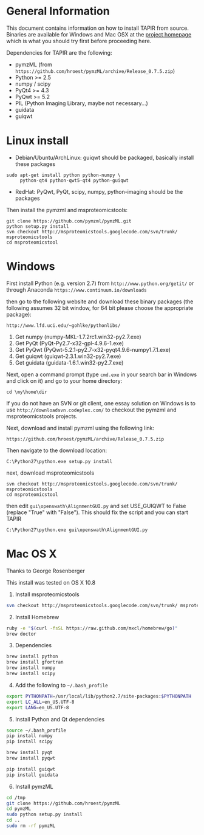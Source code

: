 
# General Information

This document contains information on how to install TAPIR from source. Binaries are available for Windows and Mac OSX at the
[project homepage](http://proteomics.ethz.ch/tapir/) which is what you should try first before proceeding here. 

Dependencies for TAPIR are the following:

- pymzML (from `https://github.com/hroest/pymzML/archive/Release_0.7.5.zip`)
- Python >= 2.5
- numpy / scipy
- PyQt4 >= 4.3
- PyQwt >= 5.2
- PIL (Python Imaging Library, maybe not necessary...)
- guidata
- guiqwt


# Linux install 

- Debian/Ubuntu/ArchLinux: guiqwt should be packaged, basically install these
  packages

```
sudo apt-get install python python-numpy \
     python-qt4 python-qwt5-qt4 python-guiqwt
```

- RedHat: PyQwt, PyQt, scipy, numpy, python-imaging should be the packages

Then install the pymzml and msproteomicstools:
```
git clone https://github.com/pymzml/pymzML.git
python setup.py install
svn checkout http://msproteomicstools.googlecode.com/svn/trunk/ msproteomicstools
cd msproteomicstool
```

# Windows

First install Python (e.g. version 2.7) from `http://www.python.org/getit/` or through Anaconda `https://www.continuum.io/downloads`

then go to the following website and download these binary packages (the
following assumes 32 bit window, for 64 bit please choose the appropriate
package):

`http://www.lfd.uci.edu/~gohlke/pythonlibs/`

1. Get numpy (numpy-MKL-1.7.2rc1.win32-py2.7.exe)
2. Get PyQt (PyQt-Py2.7-x32-gpl-4.9.6-1.exe)
3. Get PyQwt (PyQwt-5.2.1-py2.7-x32-pyqt4.9.6-numpy1.7.1.exe)
4. Get guiqwt (guiqwt-2.3.1.win32-py2.7.exe)
5. Get guidata (guidata-1.6.1.win32-py2.7.exe)

Next, open a command prompt (type `cmd.exe` in your search bar in Windows and click on it) and go to your home directory: 

`cd \my\home\dir`

If you do not have an SVN or git client, one essay solution on Windows is to
use `http://downloadsvn.codeplex.com/` to checkout the pymzml and
msproteomicstools projects.

Next, download and install pymzml using the following link:

    https://github.com/hroest/pymzML/archive/Release_0.7.5.zip

Then navigate to the download location:

`C:\Python27\python.exe setup.py install`

next, download msproteomicstools

```
svn checkout http://msproteomicstools.googlecode.com/svn/trunk/ msproteomicstools
cd msproteomicstool
```

then edit `gui\openswath\AlignmentGUI.py` and set USE_GUIQWT to False (replace
"True" with "False"). This should fix the script and you can start TAPIR

```C:\Python27\python.exe gui\openswath\AlignmentGUI.py```

# Mac OS X

Thanks to George Rosenberger

This install was tested on OS X 10.8

1. Install msproteomicstools

```bash
svn checkout http://msproteomicstools.googlecode.com/svn/trunk/ msproteomicstools-read-only
```


2. Install Homebrew

```bash
ruby -e "$(curl -fsSL https://raw.github.com/mxcl/homebrew/go)"
brew doctor
```

3. Dependencies

```bash
brew install python
brew install gfortran
brew install numpy
brew install scipy
```

4. Add the following to `~/.bash_profile`

```bash
export PYTHONPATH=/usr/local/lib/python2.7/site-packages:$PYTHONPATH
export LC_ALL=en_US.UTF-8
export LANG=en_US.UTF-8
```

5. Install Python and Qt dependencies

```bash
source ~/.bash_profile
pip install numpy
pip install scipy

brew install pyqt
brew install pyqwt

pip install guiqwt
pip install guidata
```

6. Install pymzML

```bash
cd /tmp
git clone https://github.com/hroest/pymzML 
cd pymzML
sudo python setup.py install
cd ..
sudo rm -rf pymzML
```

